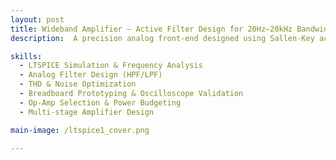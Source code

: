```yaml
---
layout: post
title: Wideband Amplifier – Active Filter Design for 20Hz–20kHz Bandwidth
description:  A precision analog front-end designed using Sallen-Key active filters for wideband audio signals. This project focused on achieving low total harmonic distortion (THD < 0.5%), stable gain (100–500x), and a passband between 20 Hz and 20 kHz using LTspice simulation and prototyping techniques.

skills: 
  - LTSPICE Simulation & Frequency Analysis
  - Analog Filter Design (HPF/LPF)
  - THD & Noise Optimization
  - Breadboard Prototyping & Oscilloscope Validation
  - Op-Amp Selection & Power Budgeting
  - Multi-stage Amplifier Design

main-image: /ltspice1_cover.png

---
```

